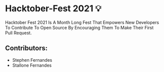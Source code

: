 # Hacktober-Fest 2021 💡
Hacktober Fest 2021 Is A Month Long Fest That Empowers New Developers To Contribute To Open Source By Encouraging Them To Make Their First Pull Request.

## Contributors:

- Stephen Fernandes
- Stallone Fernandes
